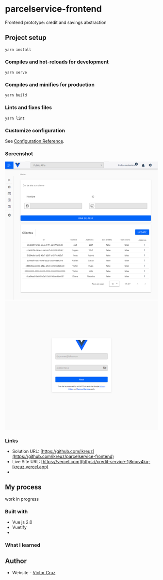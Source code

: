 # parcelservice-frontend
Frontend prototype: credit and savings abstraction

## Project setup
```
yarn install
```

### Compiles and hot-reloads for development
```
yarn serve
```

### Compiles and minifies for production
```
yarn build
```

### Lints and fixes files
```
yarn lint
```

### Customize configuration
See [Configuration Reference](https://cli.vuejs.org/config/).


### Screenshot

![](./design/basic_dashboard.png)
![](./design/login.png)


### Links
- Solution URL: [https://github.com/ikreuz](https://github.com/ikreuz/parcelservice-frontend)
- Live Site URL: [https://vercel.com](https://credit-service-1j8mov4kq-ikreuz.vercel.app)
- 

## My process

work in progress

### Built with

- Vue js 2.0
- Vuetify
- 
### What I learned

## Author

- Website - [Victor Cruz](https://github.com/ikreuz/)


